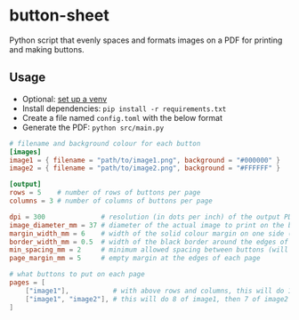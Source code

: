 # button-sheet

Python script that evenly spaces and formats images on a PDF for printing and making buttons.

## Usage

* Optional: [set up a venv](https://docs.python.org/3/library/venv.html)
* Install dependencies: `pip install -r requirements.txt`
* Create a file named `config.toml` with the below format
* Generate the PDF: `python src/main.py`

```toml
# filename and background colour for each button
[images]
image1 = { filename = "path/to/image1.png", background = "#000000" }
image2 = { filename = "path/to/image2.png", background = "#FFFFFF" }

[output]
rows = 5    # number of rows of buttons per page
columns = 3 # number of columns of buttons per page

dpi = 300              # resolution (in dots per inch) of the output PDF
image_diameter_mm = 37 # diameter of the actual image to print on the buttons
margin_width_mm = 6    # width of the solid colour margin on one side (eg. 37 mm diameter and 6 mm margin -> 49 mm total)
border_width_mm = 0.5  # width of the black border around the edges of the buttons (set to 0 to disable)
min_spacing_mm = 2     # minimum allowed spacing between buttons (will display an error if unable to meet this)
page_margin_mm = 5     # empty margin at the edges of each page

# what buttons to put on each page
pages = [
    ["image1"],           # with above rows and columns, this will do 15 of image1
    ["image1", "image2"], # this will do 8 of image1, then 7 of image2
]
```
